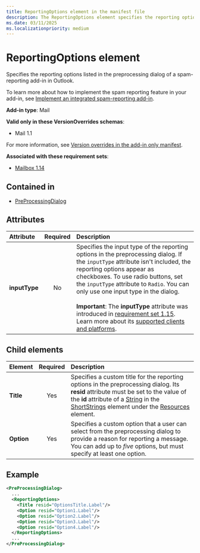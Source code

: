 ```yaml
---
title: ReportingOptions element in the manifest file
description: The ReportingOptions element specifies the reporting options listed in the preprocessing dialog of a spam-reporting add-in in Outlook.
ms.date: 03/11/2025
ms.localizationpriority: medium
---
```


# ReportingOptions element

Specifies the reporting options listed in the preprocessing dialog of a spam-reporting add-in in Outlook.

To learn more about how to implement the spam reporting feature in your add-in, see [Implement an integrated spam-reporting add-in](/office/dev/add-ins/outlook/spam-reporting).

**Add-in type**: Mail

**Valid only in these VersionOverrides schemas**:

- Mail 1.1

For more information, see [Version overrides in the add-in only manifest](/office/dev/add-ins/develop/xml-manifest-overview#version-overrides-in-the-manifest).

**Associated with these requirement sets**:

- [Mailbox 1.14](../requirement-sets/outlook/requirement-set-1.14/outlook-requirement-set-1.14.md)

## Contained in

- [PreProcessingDialog](preprocessingdialog.md)

## Attributes

| Attribute | Required | Description |
|:-----|:-----:|:-----|
| **inputType** | No | Specifies the input type of the reporting options in the preprocessing dialog. If the `inputType` attribute isn't included, the reporting options appear as checkboxes. To use radio buttons, set the `inputType` attribute to `Radio`. You can only use one input type in the dialog.<br><br>**Important**: The **inputType** attribute was introduced in [requirement set 1.15](../requirement-sets/outlook/requirement-set-1.15/outlook-requirement-set-1.15.md). Learn more about its [supported clients and platforms](/javascript/api/requirement-sets/outlook/outlook-api-requirement-sets). |

## Child elements

| Element | Required | Description |
| :------ | :------: | :------ |
| **Title** | Yes | Specifies a custom title for the reporting options in the preprocessing dialog. Its **resid** attribute must be set to the value of the **id** attribute of a [String](string.md) in the [ShortStrings](shortstrings.md) element under the [Resources](resources.md) element. |
| **Option** | Yes | Specifies a custom option that a user can select from the preprocessing dialog to provide a reason for reporting a message. You can add up to *five* options, but must specify at least one option. |

## Example

```xml
<PreProcessingDialog>
  ...
  <ReportingOptions>
    <Title resid="OptionsTitle.Label"/>
    <Option resid="Option1.Label"/>
    <Option resid="Option2.Label"/>
    <Option resid="Option3.Label"/>
    <Option resid="Option4.Label"/>
  </ReportingOptions>
  ...
</PreProcessingDialog>
```
